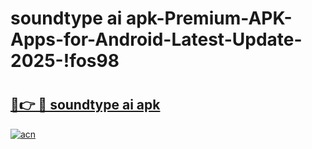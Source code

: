 # soundtype ai apk-Premium-APK-Apps-for-Android-Latest-Update-2025-!fos98

# <h2><a href="https://googleone.com">🔗👉 🔴 soundtype ai apk</a></h2>

[![acn](https://github.com/user-attachments/assets/0f9c940e-d8b0-45ae-aac7-cd30a18b3e1c)](https://googleone.com)

